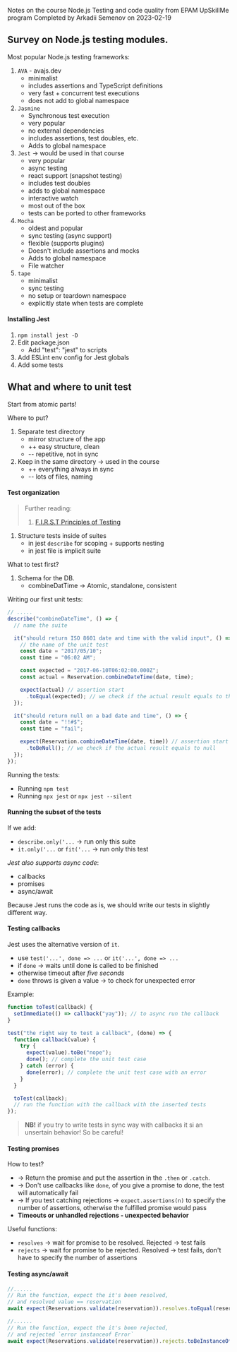 Notes on the course Node.js Testing and code quality from EPAM UpSkillMe program
Completed by Arkadii Semenov on 2023-02-19

## Survey on Node.js testing modules.

Most popular Node.js testing frameworks:

1. `AVA` - avajs.dev
   - minimalist
   - includes assertions and TypeScript definitions
   - very fast + concurrent test executions
   - does not add to global namespace
2. `Jasmine`
   - Synchronous test execution
   - very popular
   - no external dependencies
   - includes assertions, test doubles, etc.
   - Adds to global namespace
3. `Jest` -> would be used in that course
   - very popular
   - async testing
   - react support (snapshot testing)
   - includes test doubles
   - adds to global namespace
   - interactive watch
   - most out of the box
   - tests can be ported to other frameworks
4. `Mocha`
   - oldest and popular
   - sync testing (async support)
   - flexible (supports plugins)
   - Doesn't include assertions and mocks
   - Adds to global namespace
   - File watcher
5. `tape`
   - minimalist
   - sync testing
   - no setup or teardown namespace
   - explicitly state when tests are complete

#### Installing Jest

1. `npm install jest -D`
2. Edit package.json
   - Add "test": "jest" to scripts
3. Add ESLint env config for Jest globals
4. Add some tests

## What and where to unit test

Start from atomic parts!

Where to put?

1. Separate test directory
   - mirror structure of the app
   - ++ easy structure, clean
   - -- repetitive, not in sync
2. Keep in the same directory -> used in the course
   - ++ everything always in sync
   - -- lots of files, naming

#### Test organization

> Further reading:
>
> 1. [F.I.R.S.T Principles of Testing](https://www.appsdeveloperblog.com/the-first-principle-in-unit-testing/)

1. Structure tests inside of suites
   - in jest `describe` for scoping + supports nesting
   - in jest file is implicit suite

What to test first?

1. Schema for the DB.
   - combineDatTime -> Atomic, standalone, consistent

Writing our first unit tests:

```js
// .....
describe("combineDateTime", () => {
  // name the suite

  it("should return ISO 8601 date and time with the valid input", () => {
    // the name of the unit test
    const date = "2017/05/10";
    const time = "06:02 AM";

    const expected = "2017-06-10T06:02:00.000Z";
    const actual = Reservation.combineDateTime(date, time);

    expect(actual) // assertion start
      .toEqual(expected); // we check if the actual result equals to the output
  });

  it("should return null on a bad date and time", () => {
    const date = "!!#$";
    const time = "fail";

    expect(Reservation.combineDateTime(date, time)) // assertion start
      .toBeNull(); // we check if the actual result equals to null
  });
});
```

Running the tests:

- Running `npm test`
- Running `npx jest` or `npx jest --silent`

#### Running the subset of the tests

If we add:

- `describe.only('...` -> run only this suite
- `it.only('...` or `fit('...` -> run only this test

_Jest also supports async code_:

- callbacks
- promises
- async/await

Because Jest runs the code as is, we should write our tests in slightly different way.

#### Testing callbacks

Jest uses the alternative version of `it`.

- use `test('...', done => ...` or `it('...', done => ...`
- if `done` -> waits until done is called to be finished
- otherwise timeout after _five seconds_
- `done` throws is given a value -> to check for unexpected error

Example:

```js
function toTest(callback) {
  setImmediate(() => callback("yay")); // to async run the callback
}

test("the right way to test a callback", (done) => {
  function callback(value) {
    try {
      expect(value).toBe("nope");
      done(); // complete the unit test case
    } catch (error) {
      done(error); // complete the unit test case with an error
    }
  }

  toTest(callback);
  // run the function with the callback with the inserted tests
});
```

> **NB!** if you try to write tests in sync way with callbacks it si an unsertain behavior!
> So be careful!

#### Testing promises

How to test?

- -> Return the promise and put the assertion in the `.then` or `.catch`.
- -> Don't use callbacks like `done`, of you give a promise to done, the test will automatically fail
- -> If you test catching rejections -> `expect.assertions(n)` to specify the number of assertions, otherwise the fulfilled promise would pass
- **Timeouts or unhandled rejections - unexpected behavior**

Useful functions:

- `resolves` -> wait for promise to be resolved. Rejected -> test fails
- `rejects` -> wait for promise to be rejected. Resolved -> test fails, don't have to specify the number of assertions

#### Testing async/await

```js
//......
// Run the function, expect the it's been resolved,
// and resolved value == reservation
await expect(Reservations.validate(reservation)).resolves.toEqual(reservation);

//......
// Run the function, expect the it's been rejected,
// and rejected `error instanceof Error`
await expect(Reservations.validate(reservation)).rejects.toBeInstanceOf(Error);
```
